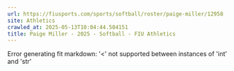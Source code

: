```yaml
---
url: https://fiusports.com/sports/softball/roster/paige-miller/12958
site: Athletics
crawled_at: 2025-05-13T10:04:44.504151
title: Paige Miller - 2025 - Softball - FIU Athletics
---
```


Error generating fit markdown: '<' not supported between instances of 'int' and 'str'